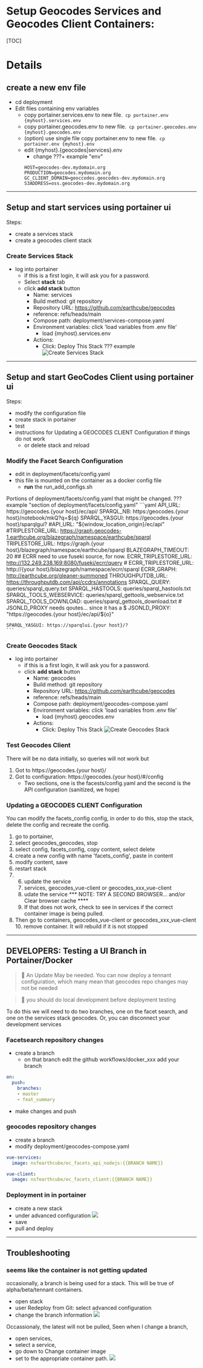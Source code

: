 #  Setup Geocodes Services and Geocodes Client Containers:

[TOC]



# Details

## create a new env file

* cd deployment
* Edit files containing env variables
  * copy portainer.services.env to new file.` cp portainer.env {myhost}.services.env`
  * copy portainer.geocodes.env to new file.` cp portainer.geocodes.env {myhost}.geocodes.env`
  * (option) use single file copy portainer.env to new file.` cp portainer.env {myhost}.env`
  * edit {myhost}.{geocodes|services}.env
    * change
???+ example "env"
    ```
    HOST=geocodes-dev.mydomain.org
    PRODUCTION=geocodes.mydomain.org
    GC_CLIENT_DOMAIN=geoccodes.geocodes-dev.mydomain.org
    S3ADDRESS=oss.geocodes-dev.mydomain.org
    ```



----
## Setup and start services using portainer ui

Steps:
* create a services stack
* create a geocodes client stack

### Create Services Stack

* log into portainer
  * if this is a first login, it will ask you for a password.
  * Select **stack** tab
  * click **add stack** button
      * Name: services
      * Build method: git repository
      * Repository URL: https://github.com/earthcube/geocodes
      * reference: refs/heads/main
      * Compose path: deployment/services-compose.yaml
      * Environment variables: click 'load variables from .env file'
        * load {myhost}.services.env
      * Actions: 
        * Click: Deploy This Stack 
??? example 
    ![Create Services Stack](./images/create_services.png)

----

## Setup and start GeoCodes Client using portainer ui
Steps:
* modify the configuration file
* create stack in portainer
* test
* instructions for Updating a GEOCODES CLIENT Configuration if things do not work
  * or delete stack and reload


###  Modify the Facet Search Configuration

* edit in deployment/facets/config.yaml
* this file is mounted on the container as a docker config file
    * **run** the run_add_configs.sh

Portions of deployment/facets/config.yaml that might be changed.
??? example "section of deployment/facets/config.yaml"
    ```yaml
    API_URL: https://geocodes.{your host}/ec/api/
    SPARQL_NB: https:/geocodes.{your host}/notebook/mkQ?q=${q}
    SPARQL_YASGUI: https://geocodes.{your host}/sparqlgui?
    #API_URL: "${window_location_origin}/ec/api"
    #TRIPLESTORE_URL: https://graph.geocodes-1.earthcube.org/blazegraph/namespace/earthcube/sparql
    TRIPLESTORE_URL: https://graph.{your host}/blazegraph/namespace/earthcube/sparql
    BLAZEGRAPH_TIMEOUT: 20
    ## ECRR need to use fuseki source, for now.
    ECRR_TRIPLESTORE_URL: http://132.249.238.169:8080/fuseki/ecrr/query 
    # ECRR_TRIPLESTORE_URL:   http://{your host}/blazegraph/namespace/ecrr/sparql 
    ECRR_GRAPH: http://earthcube.org/gleaner-summoned
    THROUGHPUTDB_URL: https://throughputdb.com/api/ccdrs/annotations
    SPARQL_QUERY: queries/sparql_query.txt
    SPARQL_HASTOOLS: queries/sparql_hastools.txt
    SPARQL_TOOLS_WEBSERVICE: queries/sparql_gettools_webservice.txt
    SPARQL_TOOLS_DOWNLOAD: queries/sparql_gettools_download.txt
    # JSONLD_PROXY needs qoutes... since it has a $
    JSONLD_PROXY: "https://geocodes.{your host}/ec/api/${o}"
    
    SPARQL_YASGUI: https://sparqlui.{your host}/?
    ```

### Create Geocodes Stack

* log into portainer
  * if this is a first login, it will ask you for a password.
  * click **add stack** button
    * Name: geocodes
    * Build method: git repository
    * Repository URL: https://github.com/earthcube/geocodes
    * reference: refs/heads/main
    * Compose path: deployment/geocodes-compose.yaml
    * Environment variables: click 'load variables from .env file'
      * load {myhost}.geocodes.env
    * Actions:
      * Click: Deploy This Stack
    ![Create Geocodes Stack](./images/create_geocodes_stack.png)
### Test Geocodes Client
There will be no data initially, so queries will not work but

1.  Got to https://geocodes.{your host}/
1. Got to configuration: https://geocodes.{your host}/#/config
   * Two sections, one is the facests/config.yaml and the second is the API configuration (sanitized, we hope)

### Updating a GEOCODES CLIENT Configuration

You can modify the facets_config config, in order to do this, stop the stack,
delete the config and recreate the config.

1. go to portainer, 
1. select geocodes_geocodes, stop
2. select config, facets_config, copy content, select delete
3. create a new config with name 'facets_config', paste in content
4. modify content, save
5. restart stack 
6. 6. update the service 
   7. services, geocodes_vue-client or geocodes_xxx_vue-client
   8. udate the service
*** NOTE: TRY A SECOND BROWSER... and/or Clear browser cache ****
   9. If that does not work, check to see in services if the correct container image is being pulled.
9. Then go to containers, geocodes_vue-client or geocodes_xxx_vue-client
   10. remove container. It will rebuild if it is not stopped 


---

## DEVELOPERS: Testing a UI Branch in Portainer/Docker

> :memo: An Update May be needed. You can now deploy a tennant configuration, which many mean that geocodes repo changes 
> may not be needed 

> :memo: you should do local development before deployment testing

To do this we will need to do two branches, one on the facet search, and one on the services stack geocodes.
Or, you can disconnect your development services 

### Facetsearch repository changes

* create a branch
  * on that branch edit the github workflows/docker_xxx add your branch
 
```yaml
on:
  push:
    branches:
    - master
    - feat_summary
```

* make changes and push

### geocodes repository changes

* create a branch
* modify   deployment/geocodes-compose.yaml 
```yaml
vue-services:
  image: nsfearthcube/ec_facets_api_nodejs:{{BRANCH NAME}}
  ```

```yaml
vue-client:
  image: nsfearthcube/ec_facets_client:{{BRANCH NAME}}
  ```

### Deployment in in portainer

* create a new stack
* under advanced configuration
![](images/portainer_branch_deployment.png)
* save
* pull and deploy


----

## Troubleshooting

### seems like  the container is not getting updated
occasionally, a branch is being used for a stack. This will  be true of alpha/beta/tennant
containers.

* open stack
* user Redeploy from Git: select advanced configuration
* change the branch information
![](images/portainer_branch_deployment.png)

Occassionaly, the latest will not be pulled, Seen  when I  change a branch,

* open services, 
* select a service, 
* go down to Change container image
* set to the appropriate container path.
![](images/service_change_container.png)
